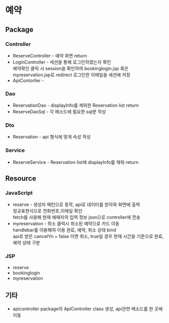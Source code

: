 # 예약

## Package

### Controller
  * ReserveController - 예약 화면 return
  * LoginController - 세션을 통해 로그인하였는지 확인<br>
  예약확인 클릭 시 session을 확인하여 bookinglogin.jsp 혹은 myreservation.jsp로 redirect
  로그인한 이메일을 세션에 저장
  * ApiContorller - 
  
### Dao
  * ReservationDao - displayInfo를 제외한 Reservation list return 
  * ReserveDaoSql - 각 메소드에 필요한 sql문 작성

### Dto
  * Reservation - api 형식에 맞게 속성 작성

### Service 
  * ReserveService - Reservation list에 displayInfo를 채워 return

## Resource

### JavaScript
  * reserve - 생성자 패턴으로 동작, api로 데이터를 받아와 화면에 출력<br>
  정규표현식으로 전화번호,이메일 확인<br>
  fetch를 사용해 현재 예매자의 입력 정보 json으로 controller에 전송
  * myreservation - 취소 클릭시 취소된 예약으로 카드 이동<br>
  handlebar를 이용해여 이용 완료, 예약, 취소 상태 bind<br>
  api로 받은 cancelYn = false 이면 취소, true일 경우 현재 시간을 기준으로 완료, 예약 상태 구분<br>

### JSP
  * reserve
  * bookinglogin
  * myreservation

## 기타
  * apicontroller package의 ApiController class 생성, api관련 메소드를 한 곳에 이동


